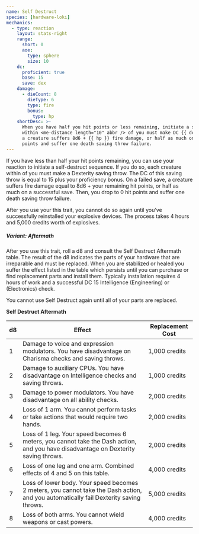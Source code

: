 ```yaml
---
name: Self Destruct
species: [hardware-loki]
mechanics:
  - type: reaction
    layout: stats-right
    range:
      short: 0
      aoe:
        type: sphere
        size: 10
    dc:
      proficient: true
      base: 15
      save: dex
    damage:
      - dieCount: 8
        dieType: 6
        type: fire
        bonus:
          type: hp
    shortDesc: >-
      When you have half you hit points or less remaining, initiate a self-destruct sequence. Each creature
      within <me-distance length="10" abbr /> of you must make DC {{ dc }} DEX saving throw. On a failed save
      a creature suffers 8d6 + {{ hp }} fire damage, or half as much on a successful save. Then, you drop to 0 hit
      points and suffer one death saving throw failure.
---
```

If you have less than half your hit points remaining, you can use your reaction to initiate a self-destruct sequence.
If you do so, each creature within <me-distance length="10" /> of you must make a Dexterity saving throw. The DC of this saving throw is
equal to 15 plus your proficiency bonus. On a failed save, a creature suffers fire damage equal to 8d6 + your
remaining hit points, or half as much on a successful save. Then, you drop to 0 hit points and suffer one death
saving throw failure.

After you use your this trait, you cannot do so again until you’ve successfully reinstalled your explosive devices.
The process takes 4 hours and 5,000 credits worth of explosives.

##### Variant: Aftermath
After you use this trait, roll a d8 and consult the Self Destruct Aftermath table. The result of the d8
indicates the parts of your hardware that are irreparable and must be replaced. When you are stabilized or healed you
suffer the effect listed in the table which persists until you can purchase or find replacement parts and install them.
Typically installation requires 4 hours of work and a successful DC 15 Intelligence (Engineering) or (Electronics) check.

You cannot use Self Destruct again until all of your parts are replaced.

__Self Destruct Aftermath__

d8|Effect|Replacement Cost
---|---|---
1|Damage to voice and expression modulators. You have disadvantage on Charisma checks and saving throws.|1,000 credits
2|Damage to auxiliary CPUs. You have disadvantage on Intelligence checks and saving throws.|1,000 credits
3|Damage to power modulators. You have disadvantage on all ability checks.|2,000 credits
4|Loss of 1 arm. You cannot perform tasks or take actions that would require two hands.|2,000 credits
5|Loss of 1 leg. Your speed becomes 6 meters, you cannot take the Dash action, and you have disadvantage on Dexterity saving throws.|2,000 credits
6|Loss of one leg and one arm. Combined effects of 4 and 5 on this table.|4,000 credits
7|Loss of lower body. Your speed becomes 2 meters, you cannot take the Dash action, and you automatically fail Dexterity saving throws.|5,000 credits
8|Loss of both arms. You cannot wield weapons or cast powers.|4,000 credits


